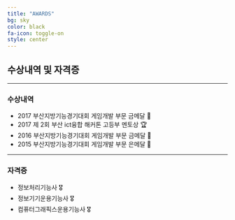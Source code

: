 ```yaml
---
title: "AWARDS"
bg: sky
color: black
fa-icon: toggle-on
style: center
---
```


## 수상내역 및 자격증


----------

### 수상내역

- 2017 부산지방기능경기대회 게임개발 부문 금메달 🥇
- 2017 제 2회 부산 ict융합 해커톤 고등부 멘토상 🏆
- 2016 부산지방기능경기대회 게임개발 부문 금메달 🥇
- 2015 부산지방기능경기대회 게임개발 부문 은메달 🥈

----------

### 자격증

- 정보처리기능사 🎖
- 정보기기운용기능사 🎖
- 컴퓨터그래픽스운용기능사 🎖